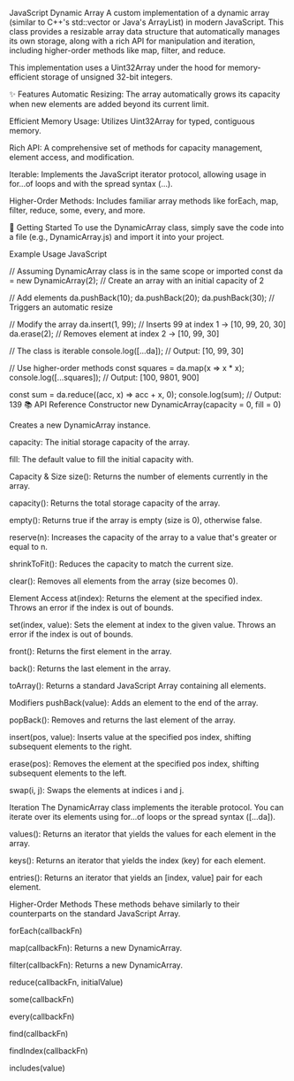 JavaScript Dynamic Array
A custom implementation of a dynamic array (similar to C++'s std::vector or Java's ArrayList) in modern JavaScript. This class provides a resizable array data structure that automatically manages its own storage, along with a rich API for manipulation and iteration, including higher-order methods like map, filter, and reduce.

This implementation uses a Uint32Array under the hood for memory-efficient storage of unsigned 32-bit integers.

✨ Features
Automatic Resizing: The array automatically grows its capacity when new elements are added beyond its current limit.

Efficient Memory Usage: Utilizes Uint32Array for typed, contiguous memory.

Rich API: A comprehensive set of methods for capacity management, element access, and modification.

Iterable: Implements the JavaScript iterator protocol, allowing usage in for...of loops and with the spread syntax (...).

Higher-Order Methods: Includes familiar array methods like forEach, map, filter, reduce, some, every, and more.

🚀 Getting Started
To use the DynamicArray class, simply save the code into a file (e.g., DynamicArray.js) and import it into your project.

Example Usage
JavaScript

// Assuming DynamicArray class is in the same scope or imported
const da = new DynamicArray(2); // Create an array with an initial capacity of 2

// Add elements
da.pushBack(10);
da.pushBack(20);
da.pushBack(30); // Triggers an automatic resize

// Modify the array
da.insert(1, 99); // Inserts 99 at index 1 -> [10, 99, 20, 30]
da.erase(2);      // Removes element at index 2 -> [10, 99, 30]

// The class is iterable
console.log([...da]); // Output: [10, 99, 30]

// Use higher-order methods
const squares = da.map(x => x * x);
console.log([...squares]); // Output: [100, 9801, 900]

const sum = da.reduce((acc, x) => acc + x, 0);
console.log(sum); // Output: 139
📚 API Reference
Constructor
new DynamicArray(capacity = 0, fill = 0)

Creates a new DynamicArray instance.

capacity: The initial storage capacity of the array.

fill: The default value to fill the initial capacity with.

Capacity & Size
size(): Returns the number of elements currently in the array.

capacity(): Returns the total storage capacity of the array.

empty(): Returns true if the array is empty (size is 0), otherwise false.

reserve(n): Increases the capacity of the array to a value that's greater or equal to n.

shrinkToFit(): Reduces the capacity to match the current size.

clear(): Removes all elements from the array (size becomes 0).

Element Access
at(index): Returns the element at the specified index. Throws an error if the index is out of bounds.

set(index, value): Sets the element at index to the given value. Throws an error if the index is out of bounds.

front(): Returns the first element in the array.

back(): Returns the last element in the array.

toArray(): Returns a standard JavaScript Array containing all elements.

Modifiers
pushBack(value): Adds an element to the end of the array.

popBack(): Removes and returns the last element of the array.

insert(pos, value): Inserts value at the specified pos index, shifting subsequent elements to the right.

erase(pos): Removes the element at the specified pos index, shifting subsequent elements to the left.

swap(i, j): Swaps the elements at indices i and j.

Iteration
The DynamicArray class implements the iterable protocol. You can iterate over its elements using for...of loops or the spread syntax ([...da]).

values(): Returns an iterator that yields the values for each element in the array.

keys(): Returns an iterator that yields the index (key) for each element.

entries(): Returns an iterator that yields an [index, value] pair for each element.

Higher-Order Methods
These methods behave similarly to their counterparts on the standard JavaScript Array.

forEach(callbackFn)

map(callbackFn): Returns a new DynamicArray.

filter(callbackFn): Returns a new DynamicArray.

reduce(callbackFn, initialValue)

some(callbackFn)

every(callbackFn)

find(callbackFn)

findIndex(callbackFn)

includes(value)
